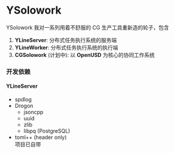 # YSolowork
YSolowork 我对一系列用着不舒服的 CG 生产工具重新造的轮子，包含
1. **YLineServer**: 分布式任务执行系统的服务端
2. **YLineWorker**: 分布式任务执行系统的执行端 
3. **CGSolowork** (计划中): 以 **OpenUSD** 为核心的协同工作系统 

### 开发依赖

#### YLineServer
- spdlog
- Drogon
    - jsoncpp
    - uuid
    - zlib
    - libpq (PostgreSQL)
- toml++ (header only)  
项目已自带